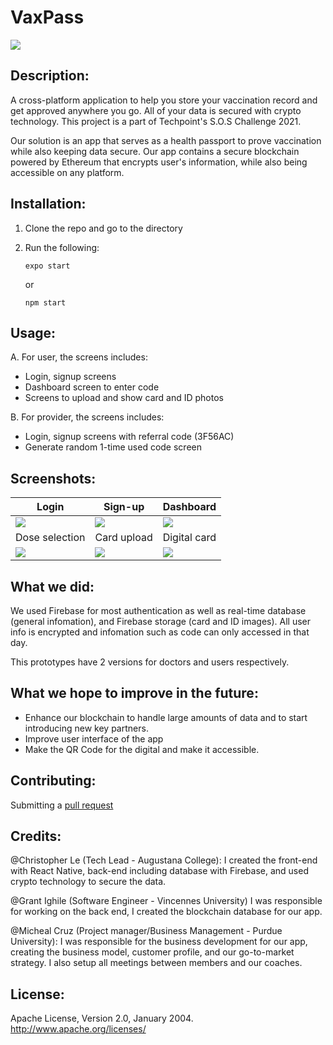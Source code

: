# VaxPass

![](https://i.imgur.com/bWzSJpQ.png)

## Description: 
A cross-platform application to help you store your vaccination record and get approved anywhere you go. All of your data is secured with crypto technology. This project is a part of Techpoint's S.O.S Challenge 2021. 

Our solution is an app that serves as a health passport to prove vaccination while also keeping data secure. Our app contains a secure blockchain powered by Ethereum that encrypts user's information, while also being accessible on any platform.

## Installation: 
1. Clone the repo and go to the directory
2. Run the following:

    `expo start`

    or 
    
     `npm start`


## Usage: 
A. For user, the screens includes: 
- Login, signup screens
- Dashboard screen to enter code
- Screens to upload and show card and ID photos

B. For provider, the screens includes: 
- Login, signup screens with referral code (3F56AC)
- Generate random 1-time used code screen

## Screenshots: 

| Login | Sign-up | Dashboard |
| -------- | -------- | -------- |
| ![](https://i.imgur.com/AKV46pX.png) | ![](https://i.imgur.com/o7rKQa7.png)     | ![](https://i.imgur.com/vY2NizF.png) |
| Dose selection | Card upload | Digital card |
|![](https://i.imgur.com/eoPHjkC.png) |![](https://i.imgur.com/GvfVbRz.png) |![](https://i.imgur.com/PCMyQs4.png) |

## What we did: 
We used Firebase for most authentication as well as real-time database (general infomation), and Firebase storage (card and ID images). All user info is encrypted and infomation such as code can only accessed in that day. 

This prototypes have 2 versions for doctors and users respectively. 

## What we hope to improve in the future: 
- Enhance our blockchain to handle large amounts of data and to start introducing new key partners.
- Improve user interface of the app
- Make the QR Code for the digital and make it accessible. 


## Contributing: 
Submitting a [pull request](https://github.com/susam/gitpr#create-pull-request) 

## Credits: 
@Christopher Le (Tech Lead - Augustana College): I created the front-end with React Native, back-end including database with Firebase, and used crypto technology to secure the data.

@Grant Ighile (Software Engineer - Vincennes University) I was responsible for working on the back end, I created the blockchain database for our app.

@Micheal Cruz (Project manager/Business Management - Purdue University): I was responsible for the business development for our app, creating the business model, customer profile, and our go-to-market strategy. I also setup all meetings between members and our coaches.

## License: 
Apache License, Version 2.0, January 2004.                        http://www.apache.org/licenses/
